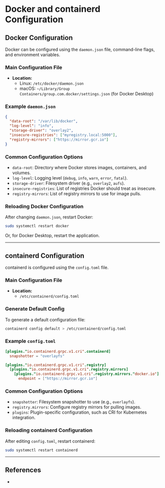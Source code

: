 # Docker and containerd Configuration

## Docker Configuration

Docker can be configured using the `daemon.json` file, command-line flags, and environment variables.

### Main Configuration File

- **Location:**  
  - Linux: `/etc/docker/daemon.json`  
  - macOS: `~/Library/Group Containers/group.com.docker/settings.json` (for Docker Desktop)

### Example `daemon.json`

```json
{
  "data-root": "/var/lib/docker",
  "log-level": "info",
  "storage-driver": "overlay2",
  "insecure-registries": ["myregistry.local:5000"],
  "registry-mirrors": ["https://mirror.gcr.io"]
}
```

### Common Configuration Options

- `data-root`: Directory where Docker stores images, containers, and volumes.
- `log-level`: Logging level (`debug`, `info`, `warn`, `error`, `fatal`).
- `storage-driver`: Filesystem driver (e.g., `overlay2`, `aufs`).
- `insecure-registries`: List of registries Docker should treat as insecure.
- `registry-mirrors`: List of registry mirrors to use for image pulls.

### Reloading Docker Configuration

After changing `daemon.json`, restart Docker:

```sh
sudo systemctl restart docker
```
Or, for Docker Desktop, restart the application.

---

## containerd Configuration

containerd is configured using the `config.toml` file.

### Main Configuration File

- **Location:**  
  - `/etc/containerd/config.toml`

### Generate Default Config

To generate a default configuration file:

```sh
containerd config default > /etc/containerd/config.toml
```

### Example `config.toml`

```toml
[plugins."io.containerd.grpc.v1.cri".containerd]
  snapshotter = "overlayfs"

[plugins."io.containerd.grpc.v1.cri".registry]
  [plugins."io.containerd.grpc.v1.cri".registry.mirrors]
    [plugins."io.containerd.grpc.v1.cri".registry.mirrors."docker.io"]
      endpoint = ["https://mirror.gcr.io"]
```

### Common Configuration Options

- `snapshotter`: Filesystem snapshotter to use (e.g., `overlayfs`).
- `registry.mirrors`: Configure registry mirrors for pulling images.
- `plugins`: Plugin-specific configuration, such as CRI for Kubernetes integration.

### Reloading containerd Configuration

After editing `config.toml`, restart containerd:

```sh
sudo systemctl restart containerd
```

---

## References

-
